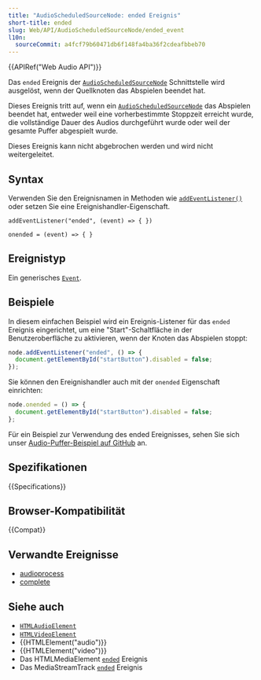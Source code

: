 ```yaml
---
title: "AudioScheduledSourceNode: ended Ereignis"
short-title: ended
slug: Web/API/AudioScheduledSourceNode/ended_event
l10n:
  sourceCommit: a4fcf79b60471db6f148fa4ba36f2cdeafbbeb70
---
```


{{APIRef("Web Audio API")}}

Das `ended` Ereignis der [`AudioScheduledSourceNode`](/de/docs/Web/API/AudioScheduledSourceNode) Schnittstelle wird ausgelöst, wenn der Quellknoten das Abspielen beendet hat.

Dieses Ereignis tritt auf, wenn ein [`AudioScheduledSourceNode`](/de/docs/Web/API/AudioScheduledSourceNode) das Abspielen beendet hat, entweder weil eine vorherbestimmte Stoppzeit erreicht wurde, die vollständige Dauer des Audios durchgeführt wurde oder weil der gesamte Puffer abgespielt wurde.

Dieses Ereignis kann nicht abgebrochen werden und wird nicht weitergeleitet.

## Syntax

Verwenden Sie den Ereignisnamen in Methoden wie [`addEventListener()`](/de/docs/Web/API/EventTarget/addEventListener) oder setzen Sie eine Ereignishandler-Eigenschaft.

```js-nolint
addEventListener("ended", (event) => { })

onended = (event) => { }
```

## Ereignistyp

Ein generisches [`Event`](/de/docs/Web/API/Event).

## Beispiele

In diesem einfachen Beispiel wird ein Ereignis-Listener für das `ended` Ereignis eingerichtet, um eine "Start"-Schaltfläche in der Benutzeroberfläche zu aktivieren, wenn der Knoten das Abspielen stoppt:

```js
node.addEventListener("ended", () => {
  document.getElementById("startButton").disabled = false;
});
```

Sie können den Ereignishandler auch mit der `onended` Eigenschaft einrichten:

```js
node.onended = () => {
  document.getElementById("startButton").disabled = false;
};
```

Für ein Beispiel zur Verwendung des ended Ereignisses, sehen Sie sich unser [Audio-Puffer-Beispiel auf GitHub](https://mdn.github.io/webaudio-examples/audio-buffer/) an.

## Spezifikationen

{{Specifications}}

## Browser-Kompatibilität

{{Compat}}

## Verwandte Ereignisse

- [audioprocess](/de/docs/Web/API/ScriptProcessorNode/audioprocess_event)
- [complete](/de/docs/Web/API/OfflineAudioContext/complete_event)

## Siehe auch

- [`HTMLAudioElement`](/de/docs/Web/API/HTMLAudioElement)
- [`HTMLVideoElement`](/de/docs/Web/API/HTMLVideoElement)
- {{HTMLElement("audio")}}
- {{HTMLElement("video")}}
- Das HTMLMediaElement [`ended`](/de/docs/Web/API/HTMLMediaElement/ended_event) Ereignis
- Das MediaStreamTrack [`ended`](/de/docs/Web/API/MediaStreamTrack/ended_event) Ereignis
